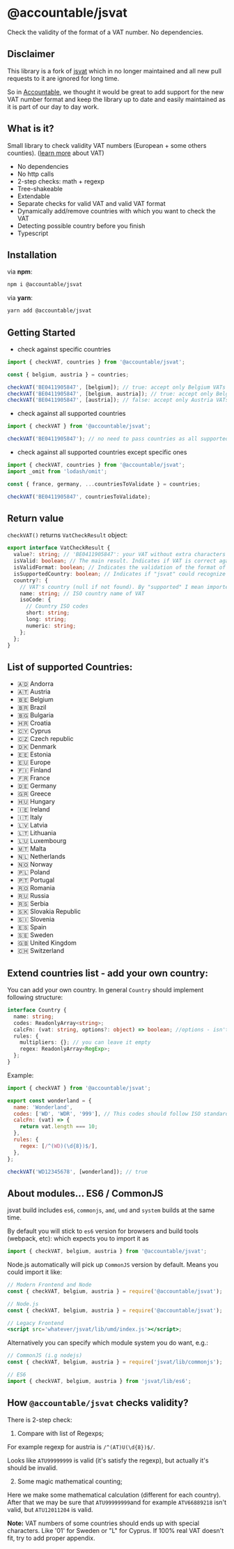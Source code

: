 # @accountable/jsvat

Check the validity of the format of a VAT number. No dependencies.

## Disclaimer

This library is a fork of [jsvat](https://github.com/se-panfilov/jsvat) which in no longer maintained and all new pull requests to it are ignored for long time.

So in [Accountable](https://www.accountable.eu/), we thought it would be great to add support for the new VAT number format and keep the library up to date and easily maintained as it is part of our day to day work.

## What is it?

Small library to check validity VAT numbers (European + some others counties). ([learn more][1] about VAT)

- No dependencies
- No http calls
- 2-step checks: math + regexp
- Tree-shakeable
- Extendable
- Separate checks for valid VAT and valid VAT format
- Dynamically add/remove countries with which you want to check the VAT
- Detecting possible country before you finish
- Typescript

## Installation

via **npm**:

```bash
npm i @accountable/jsvat
```

via **yarn**:

```bash
yarn add @accountable/jsvat
```

## Getting Started

- check against specific countries

```javascript
import { checkVAT, countries } from '@accountable/jsvat';

const { belgium, austria } = countries;

checkVAT('BE0411905847', [belgium]); // true: accept only Belgium VATs
checkVAT('BE0411905847', [belgium, austria]); // true: accept only Belgium or Austria VATs
checkVAT('BE0411905847', [austria]); // false: accept only Austria VATs
```

- check against all supported countries

```javascript
import { checkVAT } from '@accountable/jsvat';

checkVAT('BE0411905847'); // no need to pass countries as all supported countries will be used as default behavior
```

- check against all supported countries except specific ones

```javascript
import { checkVAT, countries } from '@accountable/jsvat';
import _omit from 'lodash/omit';

const { france, germany, ...countriesToValidate } = countries;

checkVAT('BE0411905847', countriesToValidate);
```

## Return value

`checkVAT()` returns `VatCheckResult` object:

```typescript
export interface VatCheckResult {
  value?: string; // 'BE0411905847': your VAT without extra characters (like '-', spaces, etc)
  isValid: boolean; // The main result. Indicates if VAT is correct against provided countries or not
  isValidFormat: boolean; // Indicates the validation of the format of VAT only. E.g. "BE0411905847" is a valid VAT, and "BE0897221791" is not. But they both has valid format, so "isValidFormat" will return "true"
  isSupportedCountry: boolean; // Indicates if "jsvat" could recognize the VAT. Sometimes you want to understand - if it's an invalid VAT from supported country or from an unknown one
  country?: {
    // VAT's country (null if not found). By "supported" I mean imported.
    name: string; // ISO country name of VAT
    isoCode: {
      // Country ISO codes
      short: string;
      long: string;
      numeric: string;
    };
  };
}
```

## List of supported Countries:

- 🇦🇩 Andorra
- 🇦🇹 Austria
- 🇧🇪 Belgium
- 🇧🇷 Brazil
- 🇧🇬 Bulgaria
- 🇭🇷 Croatia
- 🇨🇾 Cyprus
- 🇨🇿 Czech republic
- 🇩🇰 Denmark
- 🇪🇪 Estonia
- 🇪🇺 Europe
- 🇫🇮 Finland
- 🇫🇷 France
- 🇩🇪 Germany
- 🇬🇷 Greece
- 🇭🇺 Hungary
- 🇮🇪 Ireland
- 🇮🇹 Italy
- 🇱🇻 Latvia
- 🇱🇹 Lithuania
- 🇱🇺 Luxembourg
- 🇲🇹 Malta
- 🇳🇱 Netherlands
- 🇳🇴 Norway
- 🇵🇱 Poland
- 🇵🇹 Portugal
- 🇷🇴 Romania
- 🇷🇺 Russia
- 🇷🇸 Serbia
- 🇸🇰 Slovakia Republic
- 🇸🇮 Slovenia
- 🇪🇸 Spain
- 🇸🇪 Sweden
- 🇬🇧 United Kingdom
- 🇨🇭 Switzerland

## Extend countries list - add your own country:

You can add your own country.
In general `Country` should implement following structure:

```typescript
interface Country {
  name: string;
  codes: ReadonlyArray<string>;
  calcFn: (vat: string, options?: object) => boolean; //options - isn't a mandatory param
  rules: {
    multipliers: {}; // you can leave it empty
    regex: ReadonlyArray<RegExp>;
  };
}
```

Example:

```javascript
import { checkVAT } from '@accountable/jsvat';

export const wonderland = {
  name: 'Wonderland',
  codes: ['WD', 'WDR', '999'], // This codes should follow ISO standards (short, long and numeric), but it's your own business
  calcFn: (vat) => {
    return vat.length === 10;
  },
  rules: {
    regex: [/^(WD)(\d{8})$/],
  },
};

checkVAT('WD12345678', [wonderland]); // true
```

## About modules... ES6 / CommonJS

jsvat build includes `es6`, `commonjs`, `amd`, `umd` and `system` builds at the same time.

By default you will stick to `es6` version for browsers and build tools (webpack, etc):
which expects you to import it as

```javascript
import { checkVAT, belgium, austria } from '@accountable/jsvat';
```

Node.js automatically will pick up `CommonJS` version by default.
Means you could import it like:

```jsx harmony
// Modern Frontend and Node
const { checkVAT, belgium, austria } = require('@accountable/jsvat');

// Node.js
const { checkVAT, belgium, austria } = require('@accountable/jsvat');

// Legacy Frontend
<script src='whatever/jsvat/lib/umd/index.js'></script>;
```

Alternatively you can specify which module system you do want, e.g.:

```jsx harmony
// CommonJS (i.g nodejs)
const { checkVAT, belgium, austria } = require('jsvat/lib/commonjs');

// ES6
import { checkVAT, belgium, austria } from 'jsvat/lib/es6';
```

## How `@accountable/jsvat` checks validity?

There is 2-step check:

1. Compare with list of Regexps;

For example regexp for austria is `/^(AT)U(\d{8})$/`.

Looks like `ATU99999999` is valid (it's satisfy the regexp), but actually it's should be invalid.

2. Some magic mathematical counting;

Here we make some mathematical calculation (different for each country).
After that we may be sure that `ATU99999999`and for example `ATV66889218` isn't valid, but `ATU12011204` is valid.

**Note:** VAT numbers of some countries should ends up with special characters. Like '01' for Sweden or "L" for Cyprus. If 100% real VAT doesn't fit, try to add proper appendix.

[1]: https://en.wikipedia.org/wiki/VAT_identification_number
